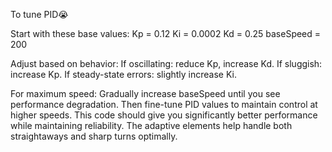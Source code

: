 To tune PID😭

Start with these base values:
Kp = 0.12
Ki = 0.0002
Kd = 0.25
baseSpeed = 200

Adjust based on behavior:
If oscillating: reduce Kp, increase Kd.
If sluggish: increase Kp.
If steady-state errors: slightly increase Ki.

For maximum speed:
Gradually increase baseSpeed until you see performance degradation.
Then fine-tune PID values to maintain control at higher speeds.
This code should give you significantly better performance while maintaining reliability. The adaptive elements help handle both straightaways and sharp turns optimally.

